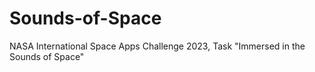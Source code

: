 # Sounds-of-Space
NASA International Space Apps Challenge 2023, Task "Immersed in the Sounds of Space"
